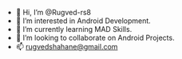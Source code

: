 - 👋 Hi, I’m @Rugved-rs8
- 👀 I’m interested in Android Development.
- 🌱 I’m currently learning MAD Skills.
- 💞️ I’m looking to collaborate on Android Projects.
- 📫 rugvedshahane@gmail.com

<!---
Rugved-rs8/Rugved-rs8 is a ✨ special ✨ repository because its `README.md` (this file) appears on your GitHub profile.
You can click the Preview link to take a look at your changes.
--->
